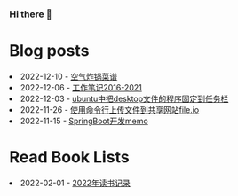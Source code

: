 ### Hi there 👋

<!--
**deletefromuser/deletefromuser** is a ✨ _special_ ✨ repository because its `README.md` (this file) appears on your GitHub profile.

Here are some ideas to get you started:

- 🔭 I’m currently working on ...
- 🌱 I’m currently learning ...
- 👯 I’m looking to collaborate on ...
- 🤔 I’m looking for help with ...
- 💬 Ask me about ...
- 📫 How to reach me: ...
- 😄 Pronouns: ...
- ⚡ Fun fact: ...
-->

# Blog posts
<!-- BLOG-POST-LIST:START -->
<li>2022-12-10 - <a href="https://deletefromuser.github.io/life/2022121001/" rel="nofollow">空气炸锅菜谱</a></li><li>2022-12-06 - <a href="https://deletefromuser.github.io/tip/2022120601/" rel="nofollow">工作笔记2016-2021</a></li><li>2022-12-03 - <a href="https://deletefromuser.github.io/bash/2022120301/" rel="nofollow">ubuntu中把desktop文件的程序固定到任务栏</a></li><li>2022-11-26 - <a href="https://deletefromuser.github.io/tip/2022112601/" rel="nofollow">使用命令行上传文件到共享网站file.io</a></li><li>2022-11-15 - <a href="https://deletefromuser.github.io/web/2022111501/" rel="nofollow">SpringBoot开发memo</a></li>
<!-- BLOG-POST-LIST:END -->

# Read Book Lists
<!-- READ-BOOK-LIST:START -->
<li>2022-02-01 - <a href="https://deletefromuser.github.io/read/2022030701/" rel="nofollow">2022年读书记录</a></li>
<!-- READ-BOOK-LIST:END -->
